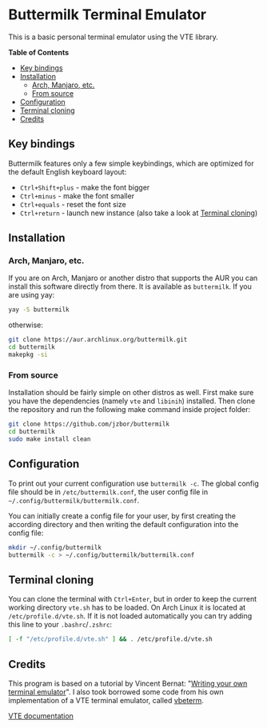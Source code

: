 # Buttermilk Terminal Emulator
This is a basic personal terminal emulator using the VTE library.

<!-- START doctoc.sh generated TOC please keep comment here to allow auto update -->
<!-- DO NOT EDIT THIS SECTION, INSTEAD RE-RUN doctoc.sh TO UPDATE -->
**Table of Contents**

- [Key bindings](#key-bindings)
- [Installation](#installation)
  - [Arch, Manjaro, etc.](#arch-manjaro-etc)
  - [From source](#from-source)
- [Configuration](#configuration)
- [Terminal cloning](#terminal-cloning)
- [Credits](#credits)

<!-- END doctoc.sh generated TOC please keep comment here to allow auto update -->

## Key bindings
Buttermilk features only a few simple keybindings, which are optimized for the default English keyboard layout:
* `Ctrl+Shift+plus` - make the font bigger
* `Ctrl+minus` - make the font smaller
* `Ctrl+equals` - reset the font size
* `Ctrl+return` - launch new instance (also take a look at [Terminal cloning](#terminal-cloning))


## Installation

### Arch, Manjaro, etc.
If you are on Arch, Manjaro or another distro that supports the AUR you can install this
software directly from there.
It is available as `buttermilk`.
If you are using yay:
```sh
yay -S buttermilk
```
otherwise:
```sh
git clone https://aur.archlinux.org/buttermilk.git
cd buttermilk
makepkg -si
```


### From source
Installation should be fairly simple on other distros as well.
First make sure you have the dependencies (namely `vte` and `libinih`) installed.
Then clone the repository and run the following make command inside project folder:
```sh
git clone https://github.com/jzbor/buttermilk
cd buttermilk
sudo make install clean
```


## Configuration
To print out your current configuration use `buttermilk -c`.
The global config file should be in `/etc/buttermilk.conf`, the user config file in `~/.config/buttermilk/buttermilk.conf`.

You can initially create a config file for your user, by first creating the according directory and
then writing the default configuration into the config file:
```sh
mkdir ~/.config/buttermilk
buttermilk -c > ~/.config/buttermilk/buttermilk.conf
```

## Terminal cloning
You can clone the terminal with `Ctrl+Enter`, but in order to keep the current working directory `vte.sh` has to be loaded.
On Arch Linux it is located at `/etc/profile.d/vte.sh`.
If it is not loaded automatically you can try adding this line to your `.bashrc`/`.zshrc`:
```sh
[ -f "/etc/profile.d/vte.sh" ] && . /etc/profile.d/vte.sh
```


## Credits
This program is based on a tutorial by Vincent Bernat: "[Writing your own terminal emulator](https://vincent.bernat.ch/en/blog/2017-write-own-terminal)".
I also took borrowed some code from his own implementation of a VTE terminal emulator, called [vbeterm](https://github.com/vincentbernat/vbeterm).

[VTE documentation](https://developer-old.gnome.org/vte/unstable/VteTerminal.html)
